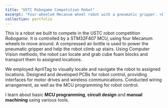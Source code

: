 ```yaml
---
title: "USTC Robogame Competition Robot"
excerpt: "Four-wheeled Mecanum wheel robot with a pneumatic gripper. <br/><img src='/images/robogame_detail.jpg'>"
collection: portfolio
---
```


This is a robot we built to compete in the USTC robot competition *Robogame*. It is controlled by a STM32F407 MCU, using four Mecanum wheels to move around. A compressed air bottle is used to power the pneumatic gripper and help the robot climb up stairs. Using Computer Vision methods, the robot can locate and grab cube foam blocks and transport them to assigned locations.

We employed AprilTag to visually locate and navigate the robot to assigned locations.
Designed and developed PCBs for robot control, providing interfaces for motor drives and wireless communications.
Conducted wiring arrangement, as well as the MCU programming for robot control.

I learn about basic **MCU programming**, **circuit design** and **manual machining** using various tools.
